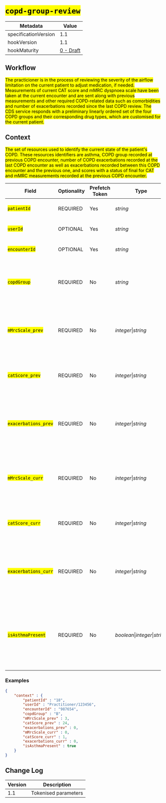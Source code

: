 # <mark>`copd-group-review`</mark>

| Metadata | Value
| ---- | ----
| specificationVersion | 1.1
| hookVersion | 1.1
| hookMaturity | [0 - Draft](../../specification/1.0/#hook-maturity-model)

## Workflow

<mark>The practicioner is in the process of reviewing the severity of the airflow limitation on the current patient to adjust medication, if needed. Measurements of current CAT score and mMRC dyspnoea scale have been taken at the current encounter and are sent along with previous measurements and other required COPD-related data such as comorbidities and number of exacerbations recorded since the last COPD review. The CDS service responds with a preliminary linearly ordered set of the four COPD groups and their corresponding drug types, which are customised for the current patient.</mark>

## Context

<mark>The set of resources used to identify the current state of the patient's COPD. These resources identifiers are asthma, COPD group recorded at previous COPD encounter, number of COPD exacerbations recorded at the last COPD encounter as well as exacerbations recorded between this COPD encounter and the previous one, and scores with a status of final for CAT and mMRC measurements recorded at the previous COPD encounter.</mark>

Field | Optionality | Prefetch Token | Type | Description
----- | -------- | ---- | ---- | ----
<mark>`patientId`</mark> | REQUIRED | Yes | *string* | <mark>identifier of current patient</mark>
<mark>`userId`</mark> | OPTIONAL | Yes | *string* | <mark>identifier of current practitioner</mark>
<mark>`encounterId`</mark> | OPTIONAL | Yes | *string* | <mark>identifier of current encounter</mark>
<mark>`copdGroup`</mark> | REQUIRED | No | *string* | <mark>String value representing the COPD group as recorded at previous COPD review.</mark>
<mark>`mMrcScale_prev`</mark> | REQUIRED | No | *integer*\|*string* | <mark>value representing the mMRC Dyspnoea scale as recorded at previous COPD review.</mark>
<mark>`catScore_prev`</mark> | REQUIRED | No | *integer*\|*string* | <mark>Integer value representing the CAT score as recorded at previous COPD review.</mark>
<mark>`exacerbations_prev`</mark> | REQUIRED | No | *integer*\|*string* | <mark>Integer value representing the number of COPD-related exacerbations as recorded at previous COPD review.</mark>
<mark>`mMrcScale_curr`</mark> | REQUIRED | No | *integer*\|*string* | <mark>Integer value representing the mMRC Dyspnoea scale as recorded at current COPD review.</mark>
<mark>`catScore_curr`</mark> | REQUIRED | No | *integer*\|*string* | <mark>Integer value representing the CAT score as recorded at current COPD review.</mark>
<mark>`exacerbations_curr`</mark> | REQUIRED | No | *integer*\|*string* | <mark>Integer value representing the number of COPD-related exacerbations as recorded at previous COPD review.</mark>
<mark>`isAsthmaPresent`</mark> | REQUIRED | No | *boolean*\|*integer*\|*string* | <mark>Is Asthma Condition resource type present in the patient record?. Either true\|false or 1\|0 or "true"\|"false" or "1"\|"0"</mark>

### Examples


```json
{
    "context" : { 
        "patientId" : "18", 
        "userId" : "Practitioner/123456", 
        "encounterId" : "987654",
        "copdGroup" : "B",
        "mMrcScale_prev" : 3,
        "catScore_prev" : 24,
        "exacerbations_prev" : 0,
        "mMrcScale_curr" : 0,
        "catScore_curr" : 1,
        "exacerbations_curr" : 0,
        "isAsthmaPresent" : true
    }
}
```

## Change Log

Version | Description
---- | ----
1.1 | Tokenised parameters
